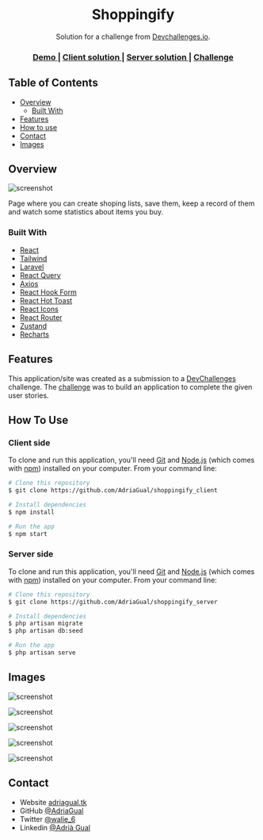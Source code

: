 <!-- Please update value in the {}  -->

<h1 align="center">Shoppingify</h1>

<div align="center">
   Solution for a challenge from  <a href="http://devchallenges.io" target="_blank">Devchallenges.io</a>.
</div>

<div align="center">
  <h3>
    <a href="https://shoppingify-challenge.netlify.app/">
      Demo
    </a>
    <span> | </span>
    <a href="https://github.com/AdriaGual/shoppingify_client">
      Client solution
    </a>
	    <span> | </span>
    <a href="https://github.com/AdriaGual/shoppingify_server">
      Server solution
    </a>
    <span> | </span>
    <a href="https://devchallenges.io/challenges/mGd5VpbO4JnzU6I9l96x">
      Challenge
    </a>
  </h3>
</div>

<!-- TABLE OF CONTENTS -->

## Table of Contents

- [Overview](#overview)
  - [Built With](#built-with)
- [Features](#features)
- [How to use](#how-to-use)
- [Contact](#contact)
- [Images](#images)

<!-- OVERVIEW -->

## Overview

![screenshot](https://res.cloudinary.com/drws2krnb/image/upload/v1659890492/pic1_sfbfpq.png)

Page where you can create shoping lists, save them, keep a record of them and watch some statistics about items you buy.

### Built With

<!-- This section should list any major frameworks that you built your project using. Here are a few examples.-->

- [React](https://reactjs.org/)
- [Tailwind](https://tailwindcss.com/)
- [Laravel](https://laravel.com/)
- [React Query](https://tanstack.com/query/v4/?from=reactQueryV3&original=https://react-query-v3.tanstack.com/)
- [Axios](https://www.axios.com/)
- [React Hook Form](https://react-hook-form.com/)
- [React Hot Toast](https://react-hot-toast.com/)
- [React Icons](https://react-icons.github.io/react-icons/)
- [React Router](https://reactrouter.com/)
- [Zustand](https://github.com/pmndrs/zustand)
- [Recharts](https://recharts.org/en-US/)

## Features

<!-- List the features of your application or follow the template. Don't share the figma file here :) -->

This application/site was created as a submission to a [DevChallenges](https://devchallenges.io/challenges) challenge. The [challenge](https://devchallenges.io/challenges/mGd5VpbO4JnzU6I9l96x) was to build an application to complete the given user stories.

## How To Use

<!-- Example: -->

### Client side

To clone and run this application, you'll need [Git](https://git-scm.com) and [Node.js](https://nodejs.org/en/download/) (which comes with [npm](http://npmjs.com)) installed on your computer. From your command line:

```bash
# Clone this repository
$ git clone https://github.com/AdriaGual/shoppingify_client

# Install dependencies
$ npm install

# Run the app
$ npm start
```

### Server side

To clone and run this application, you'll need [Git](https://git-scm.com) and [Node.js](https://nodejs.org/en/download/) (which comes with [npm](http://npmjs.com)) installed on your computer. From your command line:

```bash
# Clone this repository
$ git clone https://github.com/AdriaGual/shoppingify_server

# Install dependencies
$ php artisan migrate
$ php artisan db:seed

# Run the app
$ php artisan serve
```

## Images

![screenshot](https://res.cloudinary.com/drws2krnb/image/upload/v1659890492/pic2_tn6vbc.png)

![screenshot](https://res.cloudinary.com/drws2krnb/image/upload/v1659890492/pic3_eepdrx.png)

![screenshot](https://res.cloudinary.com/drws2krnb/image/upload/v1659890492/pic4_glse34.png)

![screenshot](https://res.cloudinary.com/drws2krnb/image/upload/v1659890492/pic5_kbmuaz.png)

![screenshot](https://res.cloudinary.com/drws2krnb/image/upload/v1659890492/pic6_y2pbvu.png)

## Contact

- Website [adriagual.tk](adriagual.tk)
- GitHub [@AdriaGual](https://github.com/AdriaGual/)
- Twitter [@walie_6](https://twitter.com/walie_6)
- Linkedin [@Adrià Gual](https://www.linkedin.com/in/adri%C3%A0-gual-l%C3%B3pez-100005173/)
